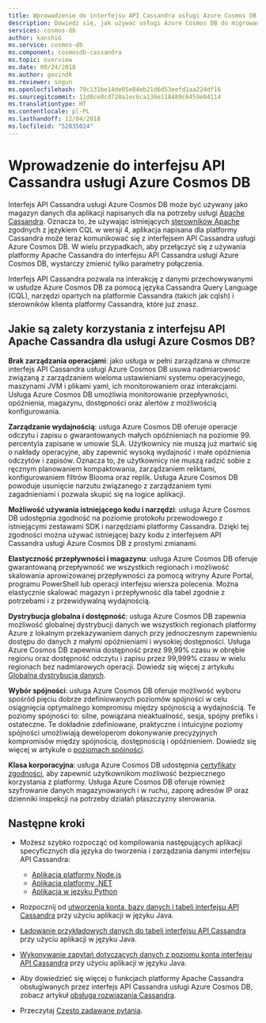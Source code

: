 ```yaml
---
title: Wprowadzenie do interfejsu API Cassandra usługi Azure Cosmos DB
description: Dowiedz się, jak używać usługi Azure Cosmos DB do migrowania istniejących aplikacji metodą „lift-and-shift" i kompilować nowe aplikacje w ramach interfejsu API Cassandra za pomocą znanych już sterowników Cassandra i języka CQL.
services: cosmos-db
author: kanshiG
ms.service: cosmos-db
ms.component: cosmosdb-cassandra
ms.topic: overview
ms.date: 09/24/2018
ms.author: govindk
ms.reviewer: sngun
ms.openlocfilehash: 79c131be14de05e84eb21d6d53eefd1aa224df16
ms.sourcegitcommit: 11d8ce8cd720a1ec6ca130e118489c6459e04114
ms.translationtype: HT
ms.contentlocale: pl-PL
ms.lasthandoff: 12/04/2018
ms.locfileid: "52835024"
---
```

# <a name="introduction-to-the-azure-cosmos-db-cassandra-api"></a>Wprowadzenie do interfejsu API Cassandra usługi Azure Cosmos DB

Interfejs API Cassandra usługi Azure Cosmos DB może być używany jako magazyn danych dla aplikacji napisanych dla na potrzeby usługi [Apache Cassandra](https://cassandra.apache.org/). Oznacza to, że używając istniejących [sterowników Apache](https://cassandra.apache.org/doc/latest/getting_started/drivers.html?highlight=driver) zgodnych z językiem CQL w wersji 4, aplikacja napisana dla platformy Cassandra może teraz komunikować się z interfejsem API Cassandra usługi Azure Cosmos DB. W wielu przypadkach, aby przełączyć się z używania platformy Apache Cassandra do interfejsu API Cassandra usługi Azure Cosmos DB, wystarczy zmienić tylko parametry połączenia. 

Interfejs API Cassandra pozwala na interakcję z danymi przechowywanymi w usłudze Azure Cosmos DB za pomocą języka Cassandra Query Language (CQL), narzędzi opartych na platformie Cassandra (takich jak cqlsh) i sterowników klienta platformy Cassandra, które już znasz.

## <a name="what-is-the-benefit-of-using-apache-cassandra-api-for-azure-cosmos-db"></a>Jakie są zalety korzystania z interfejsu API Apache Cassandra dla usługi Azure Cosmos DB?

**Brak zarządzania operacjami**: jako usługa w pełni zarządzana w chmurze interfejs API Cassandra usługi Azure Cosmos DB usuwa nadmiarowość związaną z zarządzaniem wieloma ustawieniami systemu operacyjnego, maszynami JVM i plikami yaml, ich monitorowaniem oraz interakcjami. Usługa Azure Cosmos DB umożliwia monitorowanie przepływności, opóźnienia, magazynu, dostępności oraz alertów z możliwością konfigurowania.

**Zarządzanie wydajnością**: usługa Azure Cosmos DB oferuje operacje odczytu i zapisu o gwarantowanych małych opóźnieniach na poziomie 99. percentyla zapisane w umowie SLA. Użytkownicy nie muszą już martwić się o nakłady operacyjne, aby zapewnić wysoką wydajność i małe opóźnienia odczytów i zapisów. Oznacza to, że użytkownicy nie muszą radzić sobie z ręcznym planowaniem kompaktowania, zarządzaniem reliktami, konfigurowaniem filtrów Blooma oraz replik. Usługa Azure Cosmos DB powoduje usunięcie narzutu związanego z zarządzaniem tymi zagadnieniami i pozwala skupić się na logice aplikacji.

**Możliwość używania istniejącego kodu i narzędzi**: usługa Azure Cosmos DB udostępnia zgodność na poziomie protokołu przewodowego z istniejącymi zestawami SDK i narzędziami platformy Cassandra. Dzięki tej zgodności można używać istniejącej bazy kodu z interfejsem API Cassandra usługi Azure Cosmos DB z prostymi zmianami.

**Elastyczność przepływności i magazynu**: usługa Azure Cosmos DB oferuje gwarantowaną przepływność we wszystkich regionach i możliwość skalowania aprowizowanej przepływności za pomocą witryny Azure Portal, programu PowerShell lub operacji interfejsu wiersza polecenia. Można elastycznie skalować magazyn i przepływność dla tabel zgodnie z potrzebami i z przewidywalną wydajnością.

**Dystrybucja globalna i dostępność**: usługa Azure Cosmos DB zapewnia możliwość globalnej dystrybucji danych we wszystkich regionach platformy Azure z lokalnym przekazywaniem danych przy jednoczesnym zapewnieniu dostępu do danych z małymi opóźnieniami i wysokiej dostępności. Usługa Azure Cosmos DB zapewnia dostępność przez 99,99% czasu w obrębie regionu oraz dostępność odczytu i zapisu przez 99,999% czasu w wielu regionach bez nadmiarowych operacji. Dowiedz się więcej z artykułu [Globalna dystrybucja danych](distribute-data-globally.md). 

**Wybór spójności**: usługa Azure Cosmos DB oferuje możliwość wyboru spośród pięciu dobrze zdefiniowanych poziomów spójności w celu osiągnięcia optymalnego kompromisu między spójnością a wydajnością. Te poziomy spójności to: silne, powiązana nieaktualność, sesja, spójny prefiks i ostateczne. Te dokładnie zdefiniowane, praktyczne i intuicyjne poziomy spójności umożliwiają deweloperom dokonywanie precyzyjnych kompromisów między spójnością, dostępnością i opóźnieniem. Dowiedz się więcej w artykule o [poziomach spójności](consistency-levels.md). 

**Klasa korporacyjna**: usługa Azure Cosmos DB udostępnia [certyfikaty zgodności](https://www.microsoft.com/trustcenter), aby zapewnić użytkownikom możliwość bezpiecznego korzystania z platformy. Usługa Azure Cosmos DB oferuje również szyfrowanie danych magazynowanych i w ruchu, zaporę adresów IP oraz dzienniki inspekcji na potrzeby działań płaszczyzny sterowania.

## <a name="next-steps"></a>Następne kroki

* Możesz szybko rozpocząć od kompilowania następujących aplikacji specyficznych dla języka do tworzenia i zarządzania danymi interfejsu API Cassandra:
  - [Aplikacja platformy Node.js](create-cassandra-nodejs.md)
  - [Aplikacja platformy .NET](create-cassandra-dotnet.md)
  - [Aplikacja w języku Python](create-cassandra-python.md)

* Rozpocznij od [utworzenia konta, bazy danych i tabeli interfejsu API Cassandra](create-cassandra-api-account-java.md) przy użyciu aplikacji w języku Java.

* [Ładowanie przykładowych danych do tabeli interfejsu API Cassandra](cassandra-api-load-data.md) przy użyciu aplikacji w języku Java.

* [Wykonywanie zapytań dotyczących danych z poziomu konta interfejsu API Cassandra](cassandra-api-query-data.md) przy użyciu aplikacji w języku Java.

* Aby dowiedzieć się więcej o funkcjach platformy Apache Cassandra obsługiwanych przez interfejs API Cassandra usługi Azure Cosmos DB, zobacz artykuł [obsługa rozwiązania Cassandra](cassandra-support.md).

* Przeczytaj [Często zadawane pytania](faq.md#cassandra).
